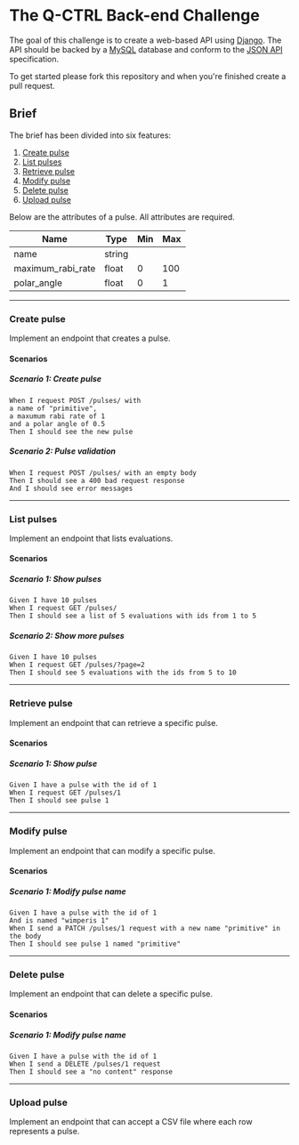 # The Q-CTRL Back-end Challenge

The goal of this challenge is to create a web-based API using [Django](https://www.djangoproject.com/). The API should be backed by a [MySQL](https://www.mysql.com/) database and conform to the [JSON API](http://jsonapi.org/) specification.

To get started please fork this repository and when you're finished create a pull request.

## Brief

The brief has been divided into six features:

1.  [Create pulse](#create-pulse)
1.  [List pulses](#list-pulses)
1.  [Retrieve pulse](#retrieve-pulse)
1.  [Modify pulse](#modify-pulse)
1.  [Delete pulse](#delete-pulse)
1.  [Upload pulse](#upload-pulse)

Below are the attributes of a pulse. All attributes are required.

| Name              | Type   | Min | Max |
|-------------------|--------|-----|-----|
| name              | string |     |     |
| maximum_rabi_rate | float  | 0   | 100 |
| polar_angle       | float  | 0   | 1   |

---

### Create pulse

Implement an endpoint that creates a pulse.

#### Scenarios

##### Scenario 1: Create pulse

    When I request POST /pulses/ with
    a name of "primitive",
    a maxumum rabi rate of 1
    and a polar angle of 0.5
    Then I should see the new pulse

##### Scenario 2: Pulse validation

    When I request POST /pulses/ with an empty body
    Then I should see a 400 bad request response
    And I should see error messages

---

### List pulses

Implement an endpoint that lists evaluations.

#### Scenarios

##### Scenario 1: Show pulses

    Given I have 10 pulses
    When I request GET /pulses/
    Then I should see a list of 5 evaluations with ids from 1 to 5

##### Scenario 2: Show more pulses

    Given I have 10 pulses
    When I request GET /pulses/?page=2
    Then I should see 5 evaluations with the ids from 5 to 10

---

### Retrieve pulse

Implement an endpoint that can retrieve a specific pulse.

#### Scenarios

##### Scenario 1: Show pulse

    Given I have a pulse with the id of 1
    When I request GET /pulses/1
    Then I should see pulse 1

---

### Modify pulse

Implement an endpoint that can modify a specific pulse.

#### Scenarios

##### Scenario 1: Modify pulse name

    Given I have a pulse with the id of 1
    And is named "wimperis 1"
    When I send a PATCH /pulses/1 request with a new name "primitive" in the body
    Then I should see pulse 1 named "primitive"

---

### Delete pulse

Implement an endpoint that can delete a specific pulse.

#### Scenarios

##### Scenario 1: Modify pulse name

    Given I have a pulse with the id of 1
    When I send a DELETE /pulses/1 request
    Then I should see a "no content" response

---

### Upload pulse

Implement an endpoint that can accept a CSV file where each row represents a pulse.
